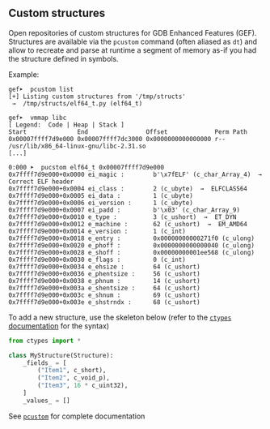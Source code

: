 ## Custom structures

Open repositories of custom structures for GDB Enhanced Features (GEF). Structures are available
via the `pcustom` command (often aliased as `dt`) and allow to recreate and parse at runtime a
segment of memory as-if you had the structure defined in symbols.

Example:

```text
gef➤  pcustom list
[+] Listing custom structures from '/tmp/structs'
 →  /tmp/structs/elf64_t.py (elf64_t)

gef➤  vmmap libc
[ Legend:  Code | Heap | Stack ]
Start              End                Offset             Perm Path
0x00007ffff7d9e000 0x00007ffff7dc3000 0x0000000000000000 r-- /usr/lib/x86_64-linux-gnu/libc-2.31.so
[...]

0:000 ➤  pucstom elf64_t 0x00007ffff7d9e000
0x7ffff7d9e000+0x0000 ei_magic :        b'\x7fELF' (c_char_Array_4)  →  Correct ELF header
0x7ffff7d9e000+0x0004 ei_class :        2 (c_ubyte)  →  ELFCLASS64
0x7ffff7d9e000+0x0005 ei_data :         1 (c_ubyte)
0x7ffff7d9e000+0x0006 ei_version :      1 (c_ubyte)
0x7ffff7d9e000+0x0007 ei_padd :         b'\x03' (c_char_Array_9)
0x7ffff7d9e000+0x0010 e_type :          3 (c_ushort)  →  ET_DYN
0x7ffff7d9e000+0x0012 e_machine :       62 (c_ushort)  →  EM_AMD64
0x7ffff7d9e000+0x0014 e_version :       1 (c_int)
0x7ffff7d9e000+0x0018 e_entry :         0x00000000000271f0 (c_ulong)
0x7ffff7d9e000+0x0020 e_phoff :         0x0000000000000040 (c_ulong)
0x7ffff7d9e000+0x0028 e_shoff :         0x00000000001ee568 (c_ulong)
0x7ffff7d9e000+0x0030 e_flags :         0 (c_int)
0x7ffff7d9e000+0x0034 e_ehsize :        64 (c_ushort)
0x7ffff7d9e000+0x0036 e_phentsize :     56 (c_ushort)
0x7ffff7d9e000+0x0038 e_phnum :         14 (c_ushort)
0x7ffff7d9e000+0x003a e_shentsize :     64 (c_ushort)
0x7ffff7d9e000+0x003c e_shnum :         69 (c_ushort)
0x7ffff7d9e000+0x003e e_shstrndx :      68 (c_ushort)
```

To add a new structure, use the skeleton below (refer to the
[`ctypes` documentation](https://docs.python.org/3/library/ctypes.html) for the syntax)

```python
from ctypes import *

class MyStructure(Structure):
    _fields_ = [
        ("Item1", c_short),
        ("Item2", c_void_p),
        ("Item3", 16 * c_uint32),
    ]
    _values_ = []
```

See [`pcustom`](https://hugsy.github.io/commands/pcustom/) for complete documentation
